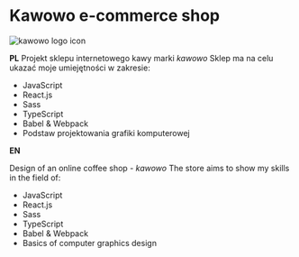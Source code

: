 ﻿# Kawowo e-commerce shop
![kawowo logo icon](https://i.ibb.co/kDkT1S3/kawowo-logo-icon.png)

**PL**
Projekt sklepu internetowego kawy marki *kawowo*
Sklep ma na celu ukazać moje umiejętności w zakresie:

 - JavaScript
 - React.js
 - Sass
 - TypeScript
 - Babel & Webpack
 - Podstaw projektowania grafiki komputerowej

**EN**

Design of an online coffee shop - *kawowo*
The store aims to show my skills in the field of:

 - JavaScript
 - React.js
 - Sass
 - TypeScript
 - Babel & Webpack
 - Basics of computer graphics design
